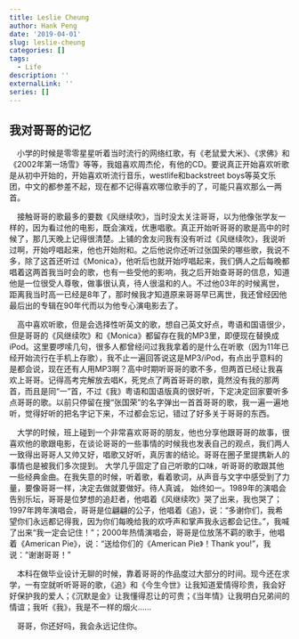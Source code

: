 ```yaml
---
title: Leslie Cheung
author: Hank Peng
date: '2019-04-01'
slug: leslie-cheung
categories: []
tags:
  - Life
description: ''
externalLink: ''
series: []
---
```


## 我对哥哥的记忆

&emsp;小学的时候是零零星星听着当时流行的网络红歌，有《老鼠爱大米》、《求佛》和《2002年第一场雪》等等，我姐喜欢周杰伦，有他的CD。要说真正开始喜欢听歌是从初中开始的，开始喜欢听流行音乐，westlife和backstreet boys等英文乐团，中文的都参差不起，现在都不记得喜欢哪位歌手的了，可能只喜欢那么一两首。

&emsp;接触哥哥的歌最多的要数《风继续吹》，当时没太关注哥哥，以为他像张学友一样的，因为看过他的电影，既会演戏，优惠唱歌。真正开始听哥哥的歌是高中的时候了，那几天晚上记得很清楚。上铺的舍友问我有没有听过《风继续吹》，我说听过啊，开始哼唱起来，他也开始附和。之后他说你还听过张国荣的哪些歌，我说不多，除了这首还听过《Monica》，他听后也就开始哼唱起来，我们俩人之后每晚都唱着这两首我当时会的歌，也有一些受他的影响，我之后开始查哥哥的信息，知道他是一位很受人尊敬，做事很认真，待人很温和的人。不过他03年的时候离世，距离我当时高一已经是8年了，那时候我才知道原来哥哥早已离世，我还曾经因他最后出的专辑在90年代而以为他专心演电影去了。

&emsp;高中喜欢听歌，但是会选择性听英文的歌，想自己英文好点，粤语和国语很少，但是哥哥的《风继续吹》和《Monica》都留存在我的MP3里，即便现在替换成iPod。这里要啰嗦几句，很多人都曾经问过我我拿着的是什么在听歌（因为11年已经开始流行在手机上存歌），我不止一遍回答说这是MP3/iPod，有点出乎意料的是都会说，现在还有人用MP3啊？高中时期听哥哥的歌不多，但两首已经让我喜欢上哥哥。记得高考完解放去唱K，死党点了两首哥哥的歌，竟然没有我的那两首，而且是同“一”首，不过《我》粤语和国语版真的很好听，下定决定回家要听多点哥哥的歌。以前只停留在搜“张国荣”的名字弹出一首首哥哥的歌，我一遍一遍地听，觉得好听的把名字记下来，不过都会忘记，错过了好多关于哥哥的东西。

&emsp;大学的时候，班上碰到一个非常喜欢哥哥的朋友，他也分享他跟哥哥的故事，很喜欢他的歌跟电影，在谈论哥哥的一些事情的时候我也发表自己的观点，我们两人一致得出哥哥人又帅又好，唱歌又好听，真厉害的结论。哥哥在圈子里提携新人的事情也是被我们多次提到。
大学几乎固定了自己听歌的口味，听哥哥的歌跟其他一些经典金曲。在我失意的时候，听着歌，看着歌词，从声音与文字中感受到了力量，要像哥哥一样，决定去做就要做好。待人真诚， 始终如一。1989年的演唱会告别乐坛，哥哥是位梦想的追赶者，他唱着《风继续吹》哭了出来，我也哭了；1997年跨年演唱会，哥哥是位翩翩的公子，他唱着《追》，说：“多谢你们，我希望你们永远都记得我，因为你们每晚给我的欢呼声和掌声我永远都会记住。”，我喊了出来“我一定会记住！”；2000年热情演唱会，哥哥是位放荡不羁的歌手，他唱着《American Pie》，说：“送给你们的《American Pie》！Thank you!”，我说：“谢谢哥哥！”

&emsp;本科在做毕业设计无聊的时候，靠着哥哥的作品度过大部分的时间。现今还在求学，一有空就听听哥哥的歌，《追》和《今生今世》让我知道爱情得珍贵，我会好好保护我的爱人；《沉默是金》让我懂得忍让的可贵；《当年情》让我明白兄弟间的情谊；我听《我》，我是不一样的烟火……

&emsp;哥哥，你还好吗，我会永远记住你。